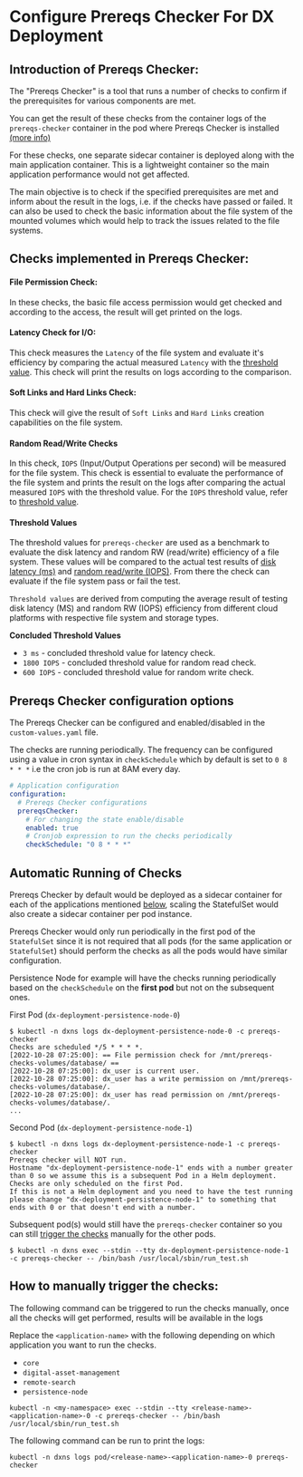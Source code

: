 # Configure Prereqs Checker For DX Deployment

## Introduction of Prereqs Checker:

The "Prereqs Checker" is a tool that runs a number of checks to confirm if the prerequisites for various components are met.  

You can get the result of these checks from the container logs of the `prereqs-checker` container in the pod where Prereqs Checker is installed [(more info)](#how-to-manually-trigger-the-checks)  

For these checks, one separate sidecar container is deployed along with the main application container. This is a lightweight container so the main application performance would not get affected.

The main objective is to check if the specified prerequisites are met and inform about the result in the logs, i.e. if the checks have passed or failed. It can also be used to check the basic information about the file system of the mounted volumes which would help to track the issues related to the file systems.

## Checks implemented in Prereqs Checker:

#### File Permission Check:
In these checks, the basic file access permission would get checked and according to the access, the result will get printed on the logs.

#### Latency Check for I/O:
This check measures the `Latency` of the file system and evaluate it's efficiency by comparing the actual measured `Latency` with the [threshold value](#threshold-values). This check will print the results on logs according to the comparison. 

#### Soft Links and Hard Links Check:
This check will give the result of `Soft Links` and `Hard Links` creation capabilities on the file system.

#### Random Read/Write Checks
In this check, `IOPS` (Input/Output Operations per second) will be measured for the file system. This check is  essential to evaluate the performance of the file system and prints the result on the logs after comparing the actual measured `IOPS` with the threshold value. For the `IOPS` threshold value, refer to [threshold value](#threshold-values).

#### Threshold Values
The threshold values for `prereqs-checker` are used as a benchmark to evaluate the disk latency and random RW (read/write) efficiency of a file system. These values will be compared to the actual test results  of [disk latency (ms)](#latency-check-for-io) and [random read/write (IOPS)](#random-readwrite-checks). From there the check can evaluate if the file system pass or fail the test.

`Threshold values` are derived from computing the average result of testing disk latency (MS) and random RW (IOPS) efficiency from different cloud platforms with respective file system and storage types.

**Concluded Threshold Values**

-   `3 ms` - concluded threshold value for latency check.
-   `1800 IOPS` - concluded threshold value for random read check.
-   `600 IOPS` - concluded threshold value for random write check.

## Prereqs Checker configuration options

The Prereqs Checker can be configured and enabled/disabled in the `custom-values.yaml` file.

The checks are running periodically. The frequency can be configured using a value in cron syntax in `checkSchedule` which by default is set to `0 8 * * *` i.e the cron job is run at 8AM every day.

```yaml
# Application configuration
configuration:
  # Prereqs Checker configurations
  prereqsChecker:
    # For changing the state enable/disable
    enabled: true
    # Cronjob expression to run the checks periodically
    checkSchedule: "0 8 * * *"
```

## Automatic Running of Checks
Prereqs Checker by default would be deployed as a sidecar container for each of the applications mentioned [below](#how-to-manually-trigger-the-checks), scaling the StatefulSet would also create a sidecar container per pod instance.

Prereqs Checker would only run periodically in the first pod of the `StatefulSet` since it is not required that all pods (for the same application or `StatefulSet`) should perform the checks as all the pods would have similar configuration.

Persistence Node for example will have the checks running periodically based on the `checkSchedule` on the **first pod** but not on the subsequent ones.

First Pod (`dx-deployment-persistence-node-0`)
```console
$ kubectl -n dxns logs dx-deployment-persistence-node-0 -c prereqs-checker
Checks are scheduled */5 * * * *.
[2022-10-28 07:25:00]: == File permission check for /mnt/prereqs-checks-volumes/database/ ==
[2022-10-28 07:25:00]: dx_user is current user.
[2022-10-28 07:25:00]: dx_user has a write permission on /mnt/prereqs-checks-volumes/database/.
[2022-10-28 07:25:00]: dx_user has read permission on /mnt/prereqs-checks-volumes/database/.
...
```
Second Pod (`dx-deployment-persistence-node-1`)
```console
$ kubectl -n dxns logs dx-deployment-persistence-node-1 -c prereqs-checker
Prereqs checker will NOT run.
Hostname "dx-deployment-persistence-node-1" ends with a number greater than 0 so we assume this is a subsequent Pod in a Helm deployment. Checks are only scheduled on the first Pod.
If this is not a Helm deployment and you need to have the test running please change "dx-deployment-persistence-node-1" to something that ends with 0 or that doesn't end with a number.
```

Subsequent pod(s) would still have the `prereqs-checker` container so you can still [trigger the checks](#how-to-manually-trigger-the-checks) manually for the other pods.

```console
$ kubectl -n dxns exec --stdin --tty dx-deployment-persistence-node-1 -c prereqs-checker -- /bin/bash /usr/local/sbin/run_test.sh
```

## How to manually trigger the checks:

The following command can be triggered to run the checks manually, once all the checks will get performed, results will be available in the logs

Replace the `<application-name>` with the following depending on which application you want to run the checks.
- `core`
- `digital-asset-management`
- `remote-search`
- `persistence-node`

```shell
kubectl -n <my-namespace> exec --stdin --tty <release-name>-<application-name>-0 -c prereqs-checker -- /bin/bash /usr/local/sbin/run_test.sh
```

The following command can be run to print the logs:

```shell
kubectl -n dxns logs pod/<release-name>-<application-name>-0 prereqs-checker
```
